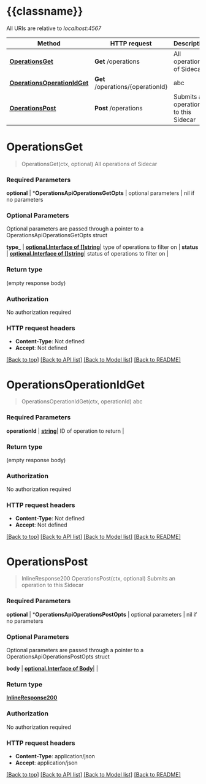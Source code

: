 # {{classname}}

All URIs are relative to *localhost:4567*

Method | HTTP request | Description
------------- | ------------- | -------------
[**OperationsGet**](OperationsApi.md#OperationsGet) | **Get** /operations | All operations of Sidecar
[**OperationsOperationIdGet**](OperationsApi.md#OperationsOperationIdGet) | **Get** /operations/{operationId} | abc
[**OperationsPost**](OperationsApi.md#OperationsPost) | **Post** /operations | Submits an operation to this Sidecar

# **OperationsGet**
> OperationsGet(ctx, optional)
All operations of Sidecar

### Required Parameters

 **optional** | ***OperationsApiOperationsGetOpts** | optional parameters | nil if no parameters

### Optional Parameters
Optional parameters are passed through a pointer to a OperationsApiOperationsGetOpts struct

 **type_** | [**optional.Interface of []string**](string.md)| type of operations to filter on | 
 **status** | [**optional.Interface of []string**](string.md)| status of operations to filter on | 

### Return type

 (empty response body)

### Authorization

No authorization required

### HTTP request headers

 - **Content-Type**: Not defined
 - **Accept**: Not defined

[[Back to top]](#) [[Back to API list]](../README.md#documentation-for-api-endpoints) [[Back to Model list]](../README.md#documentation-for-models) [[Back to README]](../README.md)

# **OperationsOperationIdGet**
> OperationsOperationIdGet(ctx, operationId)
abc

### Required Parameters

  **operationId** | [**string**](.md)| ID of operation to return | 

### Return type

 (empty response body)

### Authorization

No authorization required

### HTTP request headers

 - **Content-Type**: Not defined
 - **Accept**: Not defined

[[Back to top]](#) [[Back to API list]](../README.md#documentation-for-api-endpoints) [[Back to Model list]](../README.md#documentation-for-models) [[Back to README]](../README.md)

# **OperationsPost**
> InlineResponse200 OperationsPost(ctx, optional)
Submits an operation to this Sidecar

### Required Parameters

 **optional** | ***OperationsApiOperationsPostOpts** | optional parameters | nil if no parameters

### Optional Parameters
Optional parameters are passed through a pointer to a OperationsApiOperationsPostOpts struct

 **body** | [**optional.Interface of Body**](Body.md)|  | 

### Return type

[**InlineResponse200**](inline_response_200.md)

### Authorization

No authorization required

### HTTP request headers

 - **Content-Type**: application/json
 - **Accept**: application/json

[[Back to top]](#) [[Back to API list]](../README.md#documentation-for-api-endpoints) [[Back to Model list]](../README.md#documentation-for-models) [[Back to README]](../README.md)

